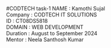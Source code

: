 #CODTECH task-1
NAME : Kamothi Sujal <br>
Company : CODTECH IT SOLUTIONS <br>
ID : CT08DS5818 <br>
DOMAIN : WEB DEVELOPMENT <br>
Duration : August to September 2024 <br>
Mentor : Neela Santhosh Kumar <br>
